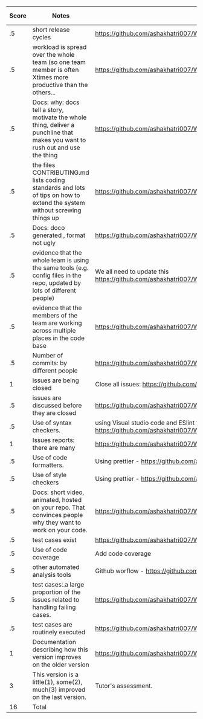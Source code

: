 |Score|Notes|Evidence|Self Assessment|
|-|-----|-------|--|
|.5| short release cycles| https://github.com/ashakhatri007/WolfJobs/releases | 2|
|.5| workload is spread over the whole team (so one team member is often Xtimes more productive than the others...| https://github.com/ashakhatri007/WolfJobs/graphs/contributors | 3|
|.5|Docs: why: docs tell a story, motivate the whole thing, deliver a punchline that makes you want to rush out and use the thing |https://github.com/ashakhatri007/WolfJobs/blob/master/README.md |3|
|.5|the files CONTRIBUTING.md lists coding standards and lots of tips on how to extend the system without screwing things up  | https://github.com/ashakhatri007/WolfJobs/blob/master/CONTRIBUTING.md |3|
|.5|Docs: doco generated , format not ugly  | https://github.com/ashakhatri007/WolfJobs/blob/master/README.md |3|
|.5|evidence that the whole team is using the same tools (e.g. config files in the repo, updated by lots of different people) | We all need to update this https://github.com/ashakhatri007/WolfJobs/blob/master/package.json |3|
|.5|evidence that the members of the team are working across multiple places in the code base | https://github.com/ashakhatri007/WolfJobs/pulse |3|
|.5|Number of commits: by different people  | https://github.com/ashakhatri007/WolfJobs/graphs/contributors |3|
|1|issues are being closed | Close all issues: https://github.com/ashakhatri007/WolfJobs/issues |3|
|.5|issues are discussed before they are closed | https://github.com/ashakhatri007/WolfJobs/issues |3|
|.5|Use of syntax checkers. | using Visual studio code and ESlint for syntax checking capabilities - https://github.com/ashakhatri007/WolfJobs/blob/master/.eslintrc.json |3|
|1|Issues reports: there are many  | https://github.com/ashakhatri007/WolfJobs/issues | 3|
|.5|Use of code formatters. | Using prettier - https://github.com/ashakhatri007/WolfJobs/blob/master/.prettierrc.json  |3|
|.5|Use of style checkers | Using prettier - https://github.com/ashakhatri007/WolfJobs/blob/master/.prettierrc.json |3|
|.5|Docs: short video, animated, hosted on your repo. That convinces people why they want to work on your code. | https://github.com/ashakhatri007/WolfJobs/blob/master/README.md |3|
|.5|test cases exist  | https://github.com/ashakhatri007/WolfJobs/tree/master/src/test/components |3|
|.5|Use of code coverage  | Add code coverage |3|
|.5|other automated analysis tools  | Github worflow - https://github.com/ashakhatri007/WolfJobs/actions  |3|
|.5|test cases:.a large proportion of the issues related to handling failing cases. | https://github.com/ashakhatri007/WolfJobs/issues |3|
|.5|test cases are routinely executed | https://github.com/ashakhatri007/WolfJobs/actions |3|
|1|Documentation describing how this version improves on the older version| https://github.com/ashakhatri007/WolfJobs/blob/master/docs/Project3Improvements.md|3|
|3|This version is a little(1), some(2), much(3) improved on the last version.|Tutor's assessment.| |
|16| Total|
